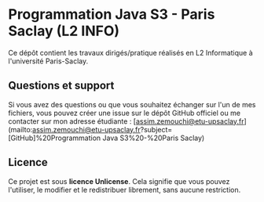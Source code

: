 # Programmation Java S3 - Paris Saclay (L2 INFO)

Ce dépôt contient les travaux dirigés/pratique réalisés en L2 Informatique à l'université Paris-Saclay.

## Questions et support

Si vous avez des questions ou que vous souhaitez échanger sur l'un de mes fichiers, vous pouvez créer une issue sur le dépôt GitHub officiel ou me contacter sur mon adresse étudiante : [assim.zemouchi@etu-upsaclay.fr](mailto:assim.zemouchi@etu-upsaclay.fr?subject=[GitHub]%20Programmation Java S3%20-%20Paris Saclay)

## Licence

Ce projet est sous **licence Unlicense**. Cela signifie que vous pouvez l'utiliser, le modifier et le redistribuer librement, sans aucune restriction.
